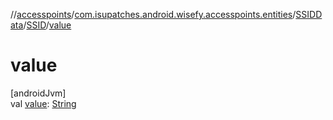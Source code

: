 //[accesspoints](../../../../index.md)/[com.isupatches.android.wisefy.accesspoints.entities](../../index.md)/[SSIDData](../index.md)/[SSID](index.md)/[value](value.md)

# value

[androidJvm]\
val [value](value.md): [String](https://kotlinlang.org/api/latest/jvm/stdlib/kotlin/-string/index.html)
